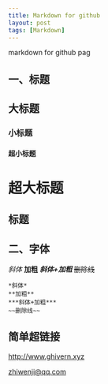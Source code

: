 ```yaml
---
title: Markdown for github
layout: post
tags: [Markdown]
---
```


markdown for github pag


## 一、标题


## 大标题

### 小标题

#### 超小标题

超大标题
===

标题
---


## 二、字体

*斜体*
**加粗**
***斜体+加粗***
~~删除线~~

```
*斜体*
**加粗**
***斜体+加粗***
~~删除线~~
```

## 简单超链接

<http://www.ghivern.xyz>

<zhiwenji@qq.com>

